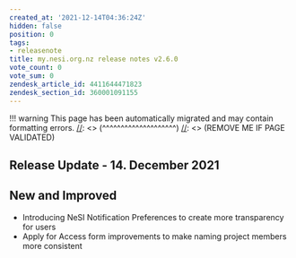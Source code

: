```yaml
---
created_at: '2021-12-14T04:36:24Z'
hidden: false
position: 0
tags:
- releasenote
title: my.nesi.org.nz release notes v2.6.0
vote_count: 0
vote_sum: 0
zendesk_article_id: 4411644471823
zendesk_section_id: 360001091155
---
```




[//]: <> (REMOVE ME IF PAGE VALIDATED)
[//]: <> (vvvvvvvvvvvvvvvvvvvv)
!!! warning
    This page has been automatically migrated and may contain formatting errors.
[//]: <> (^^^^^^^^^^^^^^^^^^^^)
[//]: <> (REMOVE ME IF PAGE VALIDATED)

## Release Update - 14. December 2021

## New and Improved

-   Introducing NeSI Notification Preferences to create more
transparency for users
-   Apply for Access form improvements to make naming project members
more consistent